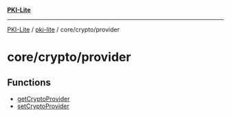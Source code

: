 [**PKI-Lite**](../../../../README.md)

---

[PKI-Lite](../../../../README.md) / [pki-lite](../../../README.md) / core/crypto/provider

# core/crypto/provider

## Functions

- [getCryptoProvider](functions/getCryptoProvider.md)
- [setCryptoProvider](functions/setCryptoProvider.md)

